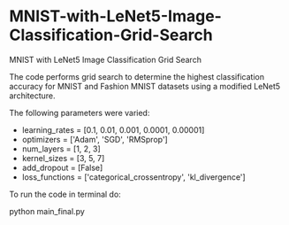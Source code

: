 # MNIST-with-LeNet5-Image-Classification-Grid-Search
MNIST with LeNet5 Image Classification Grid Search

The code performs grid search to determine the highest classification accuracy for MNIST and Fashion MNIST datasets using a modified LeNet5 architecture.

The following parameters were varied:

* learning_rates = [0.1, 0.01, 0.001, 0.0001, 0.00001]
* optimizers = ['Adam', 'SGD', 'RMSprop']
* num_layers = [1, 2, 3]
* kernel_sizes = [3, 5, 7]
* add_dropout = [False]
* loss_functions = ['categorical_crossentropy', 'kl_divergence']

To run the code in terminal do:

python main_final.py
